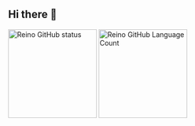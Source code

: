 ## Hi there 👋
<div style="display:flex:left">
  <img height="180em" alt="Reino GitHub status" src="https://github-readme-stats-red-five.vercel.app/api?username=Reino-Rae&show_icon=true&hide-border=true&theme=tokyonight&include_all_commits=true&count_private=true" />
  <img height="180em" alt="Reino GitHub Language Count" src="https://github-readme-stats-red-five.vercel.app/api/top-langs/?username=Reino-Rae&layout=compact&langs_count=16&theme=tokyonight" />
</div>

##

<div>
  
 
</div>
<!--
**Reino-Rae/Reino-Rae** is a ✨ _special_ ✨ repository because its `README.md` (this file) appears on your GitHub profile.

Here are some ideas to get you started:

- 🔭 I’m currently working on ...
- 🌱 I’m currently learning ...
- 👯 I’m looking to collaborate on ...
- 🤔 I’m looking for help with ...
- 💬 Ask me about ...
- 📫 How to reach me: ...
- 😄 Pronouns: ...
- ⚡ Fun fact: ...
-->
